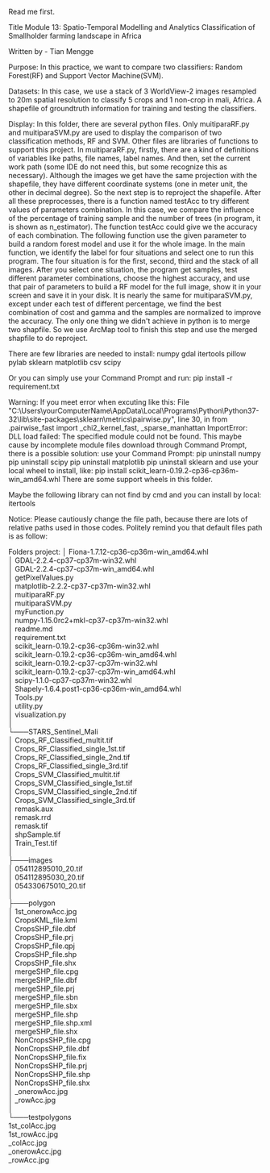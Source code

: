 ﻿Read me first.

Title
Module 13: Spatio-Temporal Modelling and Analytics
Classification of Smallholder farming landscape in Africa

Written by -
Tian Mengge

Purpose:
In this practice, we want to compare two classifiers: Random Forest(RF) and Support Vector Machine(SVM). 

Datasets:
In this case, we use a stack of 3 WorldView-2 images resampled to 20m spatial resolution to classify 5 crops and 1 non-crop in mali, Africa. A shapefile of groundtruth information for training and testing the classifiers.

Display:
In this folder, there are several python files.
Only muitiparaRF.py and muitiparaSVM.py are used to display the comparison of two classification methods, RF and SVM.
Other files are libraries of functions to support this project.
In muitiparaRF.py, firstly, there are a kind of definitions of variables like paths, file names, label names. And then, set the current work path (some IDE do not need this, but some recognize this as necessary). Although the images we get have the same projection with the shapefile, they have different coordinate systems (one in meter unit, the other in decimal degree). So the next step is to reproject the shapefile. After all these preprocesses, there is a function named testAcc to try different values of parameters combination. In this case, we compare the influence of the percentage of training sample and the number of trees (in program, it is shown as n_estimator). The function testAcc could give we the accuracy of each combination. The following function use the given parameter to build a random forest model and use it for the whole image. In the main function, we identify the label for four situations and select one to run this program. The four situation is for the first, second, third and the stack of all images. After you select one situation, the program get samples, test different parameter combinations, choose the highest accuracy, and use that pair of parameters to build a RF model for the full image, show it in your screen and save it in your disk. It is nearly the same for muitiparaSVM.py, except under each test of different percentage, we find the best combination of cost and gamma and the samples are normalized to improve the accuracy. 
The only one thing we didn't achieve in python is to merge two shapfile. So we use ArcMap tool to finish this step and use the merged shapfile to do reproject.

There are few libraries are needed to install:
numpy
gdal
itertools
pillow
pylab
sklearn
matplotlib
csv
scipy

Or you can simply use your Command Prompt and run:
pip install -r requirement.txt

Warning:
If you meet error when excuting like this:
File "C:\Users\yourComputerName\AppData\Local\Programs\Python\Python37-32\lib\site-packages\sklearn\metrics\pairwise.py", line 30, in <module>
    from .pairwise_fast import _chi2_kernel_fast, _sparse_manhattan
ImportError: DLL load failed: The specified module could not be found.
This maybe cause by incomplete module files download through Command Prompt, there is a possible solution:
use your Command Prompt:
	pip uninstall numpy
	pip uninstall scipy
	pip uninstall matplotlib
	pip uninstall sklearn
and use your local wheel to install, like:
	pip install scikit_learn-0.19.2-cp36-cp36m-win_amd64.whl
There are some support wheels in this folder. 

Maybe the following library can not find by cmd and you can install by local:
itertools


Notice:
Please cautiously change the file path, because there are lots of relative paths used in those codes. Politely remind you that default files path is as follow:


Folders
project:
│   Fiona-1.7.12-cp36-cp36m-win_amd64.whl  
│   GDAL-2.2.4-cp37-cp37m-win32.whl  
│   GDAL-2.2.4-cp37-cp37m-win_amd64.whl  
│   getPixelValues.py  
│   matplotlib-2.2.2-cp37-cp37m-win32.whl  
│   muitiparaRF.py  
│   muitiparaSVM.py  
│   myFunction.py  
│   numpy-1.15.0rc2+mkl-cp37-cp37m-win32.whl  
│   readme.md  
│   requirement.txt  
│   scikit_learn-0.19.2-cp36-cp36m-win32.whl  
│   scikit_learn-0.19.2-cp36-cp36m-win_amd64.whl  
│   scikit_learn-0.19.2-cp37-cp37m-win32.whl  
│   scikit_learn-0.19.2-cp37-cp37m-win_amd64.whl  
│   scipy-1.1.0-cp37-cp37m-win32.whl  
│   Shapely-1.6.4.post1-cp36-cp36m-win_amd64.whl  
│   Tools.py  
│   utility.py  
│   visualization.py  
│  
└───STARS_Sentinel_Mali  
    │   Crops_RF_Classified_multit.tif  
    │   Crops_RF_Classified_single_1st.tif  
    │   Crops_RF_Classified_single_2nd.tif  
    │   Crops_RF_Classified_single_3rd.tif  
    │   Crops_SVM_Classified_multit.tif  
    │   Crops_SVM_Classified_single_1st.tif  
    │   Crops_SVM_Classified_single_2nd.tif  
    │   Crops_SVM_Classified_single_3rd.tif  
    │   remask.aux  
    │   remask.rrd  
    │   remask.tif  
    │   shpSample.tif  
    │   Train_Test.tif  
    │  
    ├───images  
    │       054112895010_20.tif  
    │       054112895030_20.tif  
    │       054330675010_20.tif  
    │  
    ├───polygon  
    │       1st_onerowAcc.jpg  
    │       CropsKML_file.kml  
    │       CropsSHP_file.dbf  
    │       CropsSHP_file.prj  
    │       CropsSHP_file.qpj  
    │       CropsSHP_file.shp  
    │       CropsSHP_file.shx  
    │       mergeSHP_file.cpg  
    │       mergeSHP_file.dbf  
    │       mergeSHP_file.prj  
    │       mergeSHP_file.sbn  
    │       mergeSHP_file.sbx  
    │       mergeSHP_file.shp  
    │       mergeSHP_file.shp.xml  
    │       mergeSHP_file.shx  
    │       NonCropsSHP_file.cpg  
    │       NonCropsSHP_file.dbf  
    │       NonCropsSHP_file.fix  
    │       NonCropsSHP_file.prj  
    │       NonCropsSHP_file.shp  
    │       NonCropsSHP_file.shx  
    │       _onerowAcc.jpg  
    │       _rowAcc.jpg  
    │  
    └───testpolygons  
            1st_colAcc.jpg  
            1st_rowAcc.jpg  
            _colAcc.jpg  
            _onerowAcc.jpg  
            _rowAcc.jpg  

